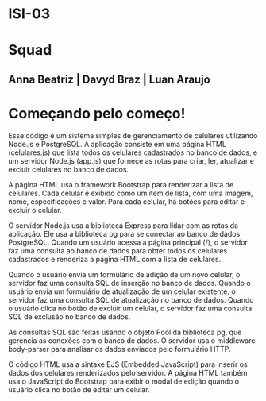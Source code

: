 # ISI-03

<h1>Squad</h1>

<h2>Anna Beatriz | Davyd Braz | Luan Araujo</h2>

<h1>Começando pelo começo!</h1>

<p>Esse código é um sistema simples de gerenciamento de celulares utilizando Node.js e PostgreSQL. A aplicação consiste em uma página HTML (celulares.js) que lista todos os celulares cadastrados no banco de dados, e um servidor Node.js (app.js) que fornece as rotas para criar, ler, atualizar e excluir celulares no banco de dados.

A página HTML usa o framework Bootstrap para renderizar a lista de celulares. Cada celular é exibido como um item de lista, com uma imagem, nome, especificações e valor. Para cada celular, há botões para editar e excluir o celular.

O servidor Node.js usa a biblioteca Express para lidar com as rotas da aplicação. Ele usa a biblioteca pg para se conectar ao banco de dados PostgreSQL. Quando um usuário acessa a página principal (/), o servidor faz uma consulta ao banco de dados para obter todos os celulares cadastrados e renderiza a página HTML com a lista de celulares.

Quando o usuário envia um formulário de adição de um novo celular, o servidor faz uma consulta SQL de inserção no banco de dados. Quando o usuário envia um formulário de atualização de um celular existente, o servidor faz uma consulta SQL de atualização no banco de dados. Quando o usuário clica no botão de excluir um celular, o servidor faz uma consulta SQL de exclusão no banco de dados.

As consultas SQL são feitas usando o objeto Pool da biblioteca pg, que gerencia as conexões com o banco de dados. O servidor usa o middleware body-parser para analisar os dados enviados pelo formulário HTTP.

O código HTML usa a sintaxe EJS (Embedded JavaScript) para inserir os dados dos celulares renderizados pelo servidor. A página HTML também usa o JavaScript do Bootstrap para exibir o modal de edição quando o usuário clica no botão de editar um celular.<p>
